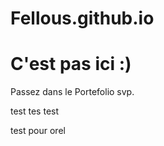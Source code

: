 # Fellous.github.io

<!DOCTYPE html>
<html>
<body>
<h1>C'est pas ici :)</h1>
<p>Passez dans le Portefolio svp.</p>

test tes test

test pour orel
</body>
</html>